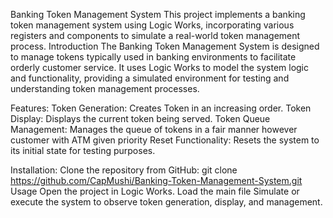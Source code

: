 Banking Token Management System
This project implements a banking token management system using Logic Works, incorporating various registers and components to simulate a real-world token management process.
Introduction
The Banking Token Management System is designed to manage tokens typically used in banking environments to facilitate orderly customer service. It uses Logic Works to model the system logic and functionality, providing a simulated environment for testing and understanding token management processes.

Features:
Token Generation: Creates Token in an increasing order.
Token Display: Displays the current token being served.
Token Queue Management: Manages the queue of tokens in a fair manner however customer with ATM given priority
Reset Functionality: Resets the system to its initial state for testing purposes.

Installation:
Clone the repository from GitHub:
git clone https://github.com/CapMushi/Banking-Token-Management-System.git
Usage
  Open the project in Logic Works.
  Load the main file 
  Simulate or execute the system to observe token generation, display, and management.
